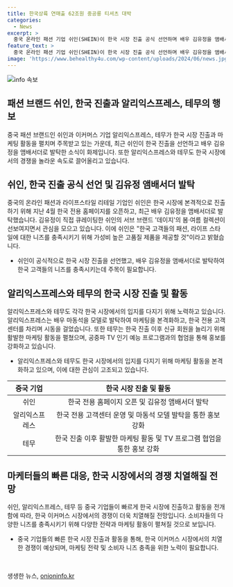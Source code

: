 ```yaml
---
title: 한국상륙 연매출 62조원 중공룡 티셔츠 대박
categories:
  - News
excerpt: >
  중국 온라인 패션 기업 쉬인(SHEIN)이 한국 시장 진출 공식 선언하며 배우 김유정을 앰배서더로 발탁. 한국 전용 홈페이지를 통해 한국 시장에 진출하고, 김유정의 브랜드 데이지에 주목. 이에 대한 쉬인 마케팅 담당자는 한국 고객들의 니즈 충족을 위해 다양한 제품을 제공한다고 전했으며, 쉬인은 미국과 유럽에서도 저렴한 제품으로 인기를 끌고 있으며, 현재 150여개국에서 판매 중. 또한 알리익스프레스와 테무도 한국 시장에 속도를 내며, 이로써 한국 이커머스 시장의 경쟁이 심화되고 있는 상황.
feature_text: >
  중국 온라인 패션 기업 쉬인(SHEIN)이 한국 시장 진출 공식 선언하며 배우 김유정을 앰배서더로 발탁. 한국 전용 홈페이지를 통해 한국 시장에 진출하고, 김유정의 브랜드 데이지에 주목. 이에 대한 쉬인 마케팅 담당자는 한국 고객들의 니즈 충족을 위해 다양한 제품을 제공한다고 전했으며, 쉬인은 미국과 유럽에서도 저렴한 제품으로 인기를 끌고 있으며, 현재 150여개국에서 판매 중. 또한 알리익스프레스와 테무도 한국 시장에 속도를 내며, 이로써 한국 이커머스 시장의 경쟁이 심화되고 있는 상황.
image: 'https://www.behealthy4u.com/wp-content/uploads/2024/06/news.jpg'
---
```


<p><img src="https://www.behealthy4u.com/wp-content/uploads/2024/06/news.jpg" alt="info 속보" /></p>

<h2 data-ke-size="size26">패션 브랜드 쉬인, 한국 진출과 알리익스프레스, 테무의 행보</h2>

<p data-ke-size="size16">중국 패션 브랜드인 쉬인과 이커머스 기업 알리익스프레스, 테무가 한국 시장 진출과 마케팅 활동을 펼치며 주목받고 있는 가운데, 최근 쉬인이 한국 진출을 선언하고 배우 김유정을 앰배서더로 발탁한 소식이 화제입니다. 또한 알리익스프레스와 테무도 한국 시장에서의 경쟁을 놀라운 속도로 끌어올리고 있습니다.</p>

<h2 data-ke-size="size24">쉬인, 한국 진출 공식 선언 및 김유정 앰배서더 발탁</h2>

<p data-ke-size="size16">중국의 온라인 패션과 라이프스타일 리테일 기업인 쉬인은 한국 시장에 본격적으로 진출하기 위해 지난 4월 한국 전용 홈페이지를 오픈하고, 최근 배우 김유정을 앰배서더로 발탁했습니다. 김유정이 직접 큐레이팅한 쉬인의 서브 브랜드 '데이지'의 봄·여름 컬렉션이 선보여지면서 관심을 모으고 있습니다. 이에 쉬인은 "한국 고객들의 패션, 라이프 스타일에 대한 니즈를 충족시키기 위해 가성비 높은 고품질 제품을 제공할 것"이라고 밝혔습니다.</p>

<ul>
<li>쉬인이 공식적으로 한국 시장 진출을 선언했고, 배우 김유정을 앰배서더로 발탁하여 한국 고객들의 니즈를 충족시키는데 주목이 필요합니다.</li>
</ul>

<h2 data-ke-size="size24">알리익스프레스와 테무의 한국 시장 진출 및 활동</h2>

<p data-ke-size="size16">알리익스프레스와 테무도 각각 한국 시장에서의 입지를 다지기 위해 노력하고 있습니다. 알리익스프레스는 배우 마동석을 모델로 발탁하여 마케팅을 본격화하고, 한국 전용 고객센터를 차리며 시동을 걸었습니다. 또한 테무는 한국 진출 이후 신규 회원을 늘리기 위해 활발한 마케팅 활동을 펼쳤으며, 공중파 TV 인기 예능 프로그램과의 협엄을 통해 홍보를 강화하고 있습니다.</p>

<ul>
<li>알리익스프레스와 테무도 한국 시장에서의 입지를 다지기 위해 마케팅 활동을 본격화하고 있으며, 이에 대한 관심이 고조되고 있습니다.</li>
</ul>

<table>
<thead>
<tr>
<th style="text-align: center;">중국 기업</th>
<th style="text-align: center;">한국 시장 진출 및 활동</th>
</tr>
</thead>
<tbody>
<tr>
<td style="text-align: center;">쉬인</td>
<td style="text-align: center;">한국 전용 홈페이지 오픈 및 김유정 앰배서더 발탁</td>
</tr>
<tr>
<td style="text-align: center;">알리익스프레스</td>
<td style="text-align: center;">한국 전용 고객센터 운영 및 마동석 모델 발탁을 통한 홍보 강화</td>
</tr>
<tr>
<td style="text-align: center;">테무</td>
<td style="text-align: center;">한국 진출 이후 활발한 마케팅 활동 및 TV 프로그램 협엄을 통한 홍보 강화</td>
</tr>
</tbody>
</table>

<h2 data-ke-size="size24">마케터들의 빠른 대응, 한국 시장에서의 경쟁 치열해질 전망</h2>

<p data-ke-size="size16">쉬인, 알리익스프레스, 테무 등 중국 기업들이 빠르게 한국 시장에 진출하고 활동을 전개함에 따라, 한국 이커머스 시장에서의 경쟁이 더욱 치열해질 전망입니다. 소비자들의 다양한 니즈를 충족시키기 위해 다양한 전략과 마케팅 활동이 펼쳐질 것으로 보입니다.</p>

<ul>
<li>중국 기업들의 빠른 한국 시장 진출과 활동을 통해, 한국 이커머스 시장에서의 치열한 경쟁이 예상되며, 마케팅 전략 및 소비자 니즈 충족을 위한 노력이 필요합니다.</li>
</ul>

<p data-ke-size="size16">&nbsp;</p>
생생한 뉴스, <a href="https://onioninfo.kr" rel="dofollow">onioninfo.kr</a>



